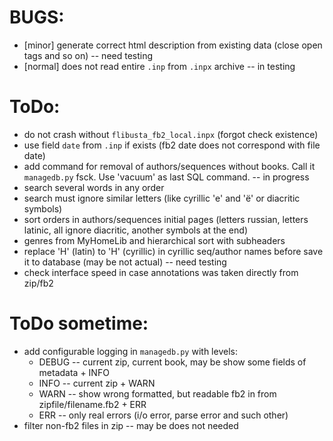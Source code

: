 # BUGS:

  * [minor] generate correct html description from existing data (close open tags and so on) -- need testing
  * [normal] does not read entire `.inp` from `.inpx` archive -- in testing

# ToDo:

  * do not crash without `flibusta_fb2_local.inpx` (forgot check existence)
  * use field `date` from `.inp` if exists (fb2 date does not correspond with file date)
  * add command for removal of authors/sequences without books. Call it `managedb.py` fsck. Use 'vacuum' as last SQL command. -- in progress
  * search several words in any order
  * search must ignore similar letters (like cyrillic 'е' and 'ё' or diacritic symbols)
  * sort orders in authors/sequences initial pages (letters russian, letters latinic, all ignore diacritic, another symbols at the end)
  * genres from MyHomeLib and hierarchical sort with subheaders
  * replace 'H' (latin) to 'Н' (cyrillic) in cyrillic seq/author names before save it to database (may be not actual) -- need testing
  * check interface speed in case annotations was taken directly from zip/fb2

# ToDo sometime:

  * add configurable logging in `managedb.py` with levels:
    - DEBUG -- current zip, current book, may be show some fields of metadata + INFO
    - INFO  -- current zip + WARN
    - WARN  -- show wrong formatted, but readable fb2 in from zipfile/filename.fb2 + ERR
    - ERR   -- only real errors (i/o error, parse error and such other)
  * filter non-fb2 files in zip -- may be does not needed

